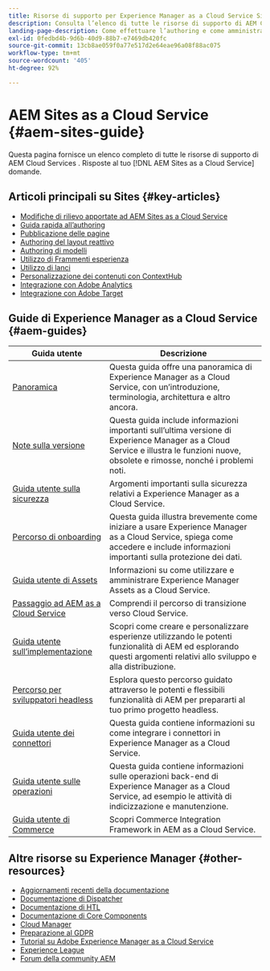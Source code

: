 ```yaml
---
title: Risorse di supporto per Experience Manager as a Cloud Service Sites
description: Consulta l’elenco di tutte le risorse di supporto di AEM Cloud Services. Trova le risposte alle tue domande su AEM Sites as Cloud Service.
landing-page-description: Come effettuare l’authoring e come amministrare AEM Sites as a Cloud Service.
exl-id: 0fedbd4b-9d6b-40d9-88b7-e7469db420fc
source-git-commit: 13cb8ae059f0a77e517d2e64eae96a08f88ac075
workflow-type: tm+mt
source-wordcount: '405'
ht-degree: 92%

---
```


# AEM Sites as a Cloud Service {#aem-sites-guide}

Questa pagina fornisce un elenco completo di tutte le risorse di supporto di AEM Cloud Services . Risposte al tuo [!DNL AEM Sites as a Cloud Service] domande.

## Articoli principali su Sites {#key-articles}

* [Modifiche di rilievo apportate ad AEM Sites as a Cloud Service](sites-cloud-changes.md)
* [Guida rapida all’authoring](authoring/getting-started/quick-start.md)
* [Pubblicazione delle pagine](authoring/fundamentals/publishing-pages.md)
* [Authoring del layout reattivo](authoring/features/responsive-layout.md)
* [Authoring di modelli](authoring/features/templates.md)
* [Utilizzo di Frammenti esperienza](authoring/fundamentals/experience-fragments.md)
* [Utilizzo di lanci](authoring/launches/overview.md)
* [Personalizzazione dei contenuti con ContextHub](authoring/personalization/contexthub.md)
* [Integrazione con Adobe Analytics](integrating/integrating-adobe-analytics.md)
* [Integrazione con Adobe Target](integrating/integrating-adobe-target.md)

## Guide di Experience Manager as a Cloud Service {#aem-guides}

| Guida utente | Descrizione |
|---|---|
| [Panoramica](/help/overview/home.md) | Questa guida offre una panoramica di Experience Manager as a Cloud Service, con un’introduzione, terminologia, architettura e altro ancora. |
| [Note sulla versione](/help/release-notes/home.md) | Questa guida include informazioni importanti sull’ultima versione di Experience Manager as a Cloud Service e illustra le funzioni nuove, obsolete e rimosse, nonché i problemi noti. |
| [Guida utente sulla sicurezza](/help/security/home.md) | Argomenti importanti sulla sicurezza relativi a Experience Manager as a Cloud Service. |
| [Percorso di onboarding](/help/journey-onboarding/overview.md) | Questa guida illustra brevemente come iniziare a usare Experience Manager as a Cloud Service, spiega come accedere e include informazioni importanti sulla protezione dei dati. |
| [Guida utente di Assets](/help/assets/home.md) | Informazioni su come utilizzare e amministrare Experience Manager Assets as a Cloud Service. |
| [Passaggio ad AEM as a Cloud Service](/help/journey-migration/getting-started.md) | Comprendi il percorso di transizione verso Cloud Service. |
| [Guida utente sull’implementazione](/help/implementing/home.md) | Scopri come creare e personalizzare esperienze utilizzando le potenti funzionalità di AEM ed esplorando questi argomenti relativi allo sviluppo e alla distribuzione. |
| [Percorso per sviluppatori headless](/help/journey-headless/developer/overview.md) | Esplora questo percorso guidato attraverso le potenti e flessibili funzionalità di AEM per prepararti al tuo primo progetto headless. |
| [Guida utente dei connettori](/help/connectors/home.md) | Questa guida contiene informazioni su come integrare i connettori in Experience Manager as a Cloud Service. |
| [Guida utente sulle operazioni](/help/operations/home.md) | Questa guida contiene informazioni sulle operazioni back-end di Experience Manager as a Cloud Service, ad esempio le attività di indicizzazione e manutenzione. |
| [Guida utente di Commerce](/help/commerce-cloud/home.md) | Scopri Commerce Integration Framework in AEM as a Cloud Service. |

## Altre risorse su Experience Manager {#other-resources}

* [Aggiornamenti recenti della documentazione](https://helpx.adobe.com/it/experience-manager/documentation-updates.html#AEMasaCloudService)
* [Documentazione di Dispatcher](/help/implementing/dispatcher/overview.md)
* [Documentazione di HTL](https://experienceleague.adobe.com/docs/experience-manager-htl/using/overview.html?lang=it)
* [Documentazione di Core Components](https://experienceleague.adobe.com/docs/experience-manager-core-components/using/introduction.html?lang=it)
* [Cloud Manager](/help/onboarding/cloud-manager-introduction.md)
* [Preparazione al GDPR](/help/compliance/data-privacy-and-protection-readiness/aem-readiness.md)
* [Tutorial su Adobe Experience Manager as a Cloud Service](https://experienceleague.adobe.com/docs/experience-manager-learn/cloud-service/overview.html?lang=it)
* [Experience League](https://experienceleague.adobe.com/?promoid=K42KVXHD&amp;mv=other&amp;lang=it#home)
* [Forum della community AEM](https://forums.adobe.com/community/experience-cloud/marketing-cloud/experience-manager)
